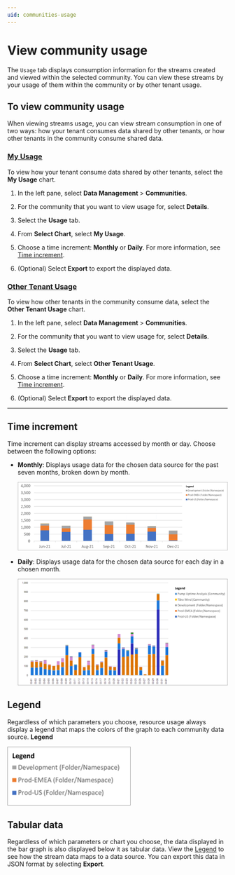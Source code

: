 ```yaml
---
uid: communities-usage
---
```


# View community usage

The `Usage` tab displays consumption information for the streams created and viewed within the selected community. You can view these streams by your usage of them within the community or by other tenant usage. 

## To view community usage

When viewing streams usage, you can view stream consumption in one of two ways: how your tenant consumes data shared by other tenants, or how other tenants in the community consume shared data.

### [My Usage](#tab/tabid-1)

To view how your tenant consume data shared by other tenants, select the **My Usage** chart.

1. In the left pane, select **Data Management** > **Communities**.

1. For the community that you want to view usage for, select **Details**.

1. Select the **Usage** tab.

1. From **Select Chart**, select **My Usage**.

1. Choose a time increment: **Monthly** or **Daily**. For more information, see [Time increment](#time-increment).

1. (Optional) Select **Export** to export the displayed data.

### [Other Tenant Usage](#tab/tabid-2)

To view how other tenants in the community consume data, select the **Other Tenant Usage** chart.

1. In the left pane, select **Data Management** > **Communities**.

1. For the community that you want to view usage for, select **Details**.

1. Select the **Usage** tab.

1. From **Select Chart**, select **Other Tenant Usage**.

1. Choose a time increment: **Monthly** or **Daily**. For more information, see [Time increment](#time-increment).

1. (Optional) Select **Export** to export the displayed data.

***

##  Time increment

Time increment can display streams accessed by month or day. Choose between the following options:

- **Monthly**: Displays usage data for the chosen data source for the past seven months, broken down by month.

	![streams accessed monthly](images/streams-accessed-monthly.png)

- **Daily**: Displays usage data for the chosen data source for each day in a chosen month.

	![streams accessed daily](images/streams-accessed-daily.png)

## Legend

Regardless of which parameters you choose, resource usage always display a legend that maps the colors of the graph to each community data source.
**Legend**

![legend](images/legend.png)

## Tabular data

Regardless of which parameters or chart you choose, the data displayed in the bar graph is also displayed below it as tabular data. View the [Legend](#legend) to see how the stream data maps to a data source. You can export this data in JSON format by selecting **Export**.